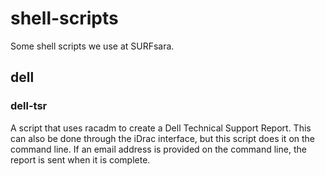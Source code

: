 # shell-scripts
Some shell scripts we use at SURFsara.

## dell

### dell-tsr
A script that uses racadm to create a Dell Technical Support Report. This can also be done through the iDrac interface, but this script does it on the command line. If an email address is provided on the command line, the report is sent when it is complete.
